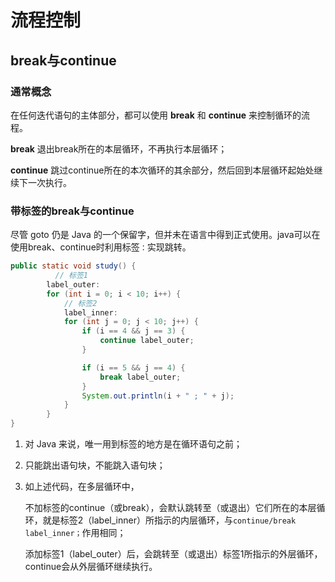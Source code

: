# 流程控制

## break与continue

### 通常概念

在任何迭代语句的主体部分，都可以使用 **break** 和 **continue** 来控制循环的流程。 

**break** 退出break所在的本层循环，不再执行本层循环；

**continue** 跳过continue所在的本次循环的其余部分，然后回到本层循环起始处继续下一次执行。

### 带标签的break与continue

尽管 goto 仍是 Java 的一个保留字，但并未在语言中得到正式使用。java可以在使用break、continue时利用标签`：`实现跳转。

```java
public static void study() {
	      // 标签1
        label_outer:
        for (int i = 0; i < 10; i++) {
            // 标签2
            label_inner:
            for (int j = 0; j < 10; j++) {
                if (i == 4 && j == 3) {
                    continue label_outer;
                }

                if (i == 5 && j == 4) {
                    break label_outer;
                }
                System.out.println(i + " ; " + j);
            }
        }
}
```

1. 对 Java 来说，唯一用到标签的地方是在循环语句之前；
2. 只能跳出语句块，不能跳入语句块；
3. 如上述代码，在多层循环中，
    
    不加标签的continue（或break），会默认跳转至（或退出）它们所在的本层循环，就是标签2（label_inner）所指示的内层循环，与`continue/break label_inner；`作用相同；
    
    添加标签1（label_outer）后，会跳转至（或退出）标签1所指示的外层循环，continue会从外层循环继续执行。
